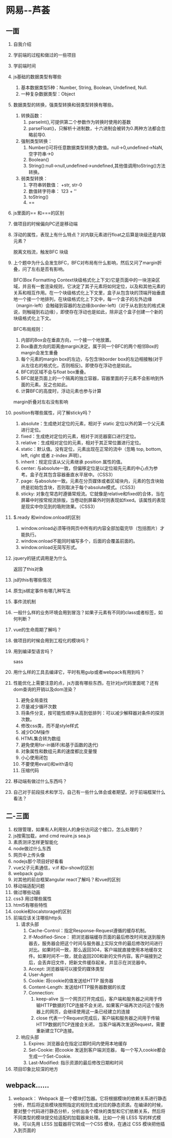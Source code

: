 # 网易--芦荟
## 一面
1. 自我介绍
2. 学前端的过程和做过的一些项目
3. 学前端时间
4. js基础的数据类型有哪些

    1. 基本数据类型5种：Number, String, Boolean, Undefined, Null.
    2. 一种复杂数据类型：Object
5. 数据类型的转换，强类型转换和弱类型转换有哪些。

    1. 转换函数：
        1. parseInt(),可提供第二个参数作为转换时使用的基数
        2. parseFloat()，只解析十进制数，十六进制会被转为0.两种方法都会忽略前导0.
    2. 强制类型转换：
        1. Number()可将任意数据类型转换为数值。null->0,undefined->NaN,空字符串->0
        2. Boolean()
        3. String():null->null,undefined->undefined,其他值调用toString()方法转换。
    3. 弱类型转换：
        1. 字符串转数值： +str, str-0
        2. 数值转字符串： 123 + ''
        3. toString()
        4. ==
6. js里面的== 和===的区别
7. 做项目的时候偏向PC还是移动端
8. 浮动的属性，表现上有什么特点？对内联元素进行float之后算是块级还是内联元素？

    脱离文档流，触发BFC    块级
9. 上个题中为什么会发生BFC，BFC对布局有什么影响，然后又问了margin折叠，问了左右是否有影响。

    BFC(Box Formatting Context块级格式化上下文)它是页面中的一块渲染区域，并且有一套渲染规则，它决定了其子元素将如何定位，以及和其他元素的关系和相互作用。在一个块级格式化上下文里，盒子从包含块的顶端开始垂直地一个接一个地排列，在块级格式化上下文中，每一个盒子的左外边缘（margin-left）会触碰到容器的左边缘(border-left)（对于从右到左的格式来说，则触碰到右边缘），即使存在浮动也是如此，除非这个盒子创建一个新的块级格式化上下文。

    BFC布局规则：
    1. 内部的Box会在垂直方向，一个接一个地放置。
    2. Box垂直方向的距离由margin决定。属于同一个BFC的两个相邻Box的margin会发生重叠
    3. 每个元素的margin box的左边，与包含块border box的左边相接触(对于从左往右的格式化，否则相反)。即使存在浮动也是如此。
    4. BFC的区域不会与float box重叠。
    5. BFC就是页面上的一个隔离的独立容器，容器里面的子元素不会影响到外面的元素。反之也如此。
    6. 计算BFC的高度时，浮动元素也参与计算

    margin折叠对左右没有影响
10. position有哪些属性，问了解sticky吗？

    1. absolute：生成绝对定位的元素，相对于 static 定位以外的第一个父元素进行定位。
    2. fixed：生成绝对定位的元素，相对于浏览器窗口进行定位。
    3. relative：生成相对定位的元素，相对于其正常位置进行定位。
    4. static：默认值。没有定位，元素出现在正常的流中（忽略 top, bottom, left, right 或者 z-index 声明）。
    5. inherit：规定应该从父元素继承 position 属性的值。
    6. center: 与absolute一致，但偏移定位是以定位祖先元素的中心点为参考。盒子在其包含容器垂直水平居中。（CSS3）
    7. page: 与absolute一致。元素在分页媒体或者区域块内，元素的包含块始终是初始包含块，否则取决于每个absolute模式。（CSS3）
    8. sticky: 对象在常态时遵循常规流。它就像是relative和fixed的合体，当在屏幕中时按常规流排版，当卷动到屏幕外时则表现如fixed。该属性的表现是现实中你见到的吸附效果。（CSS3）
11. $.ready 和window.onload的区别

    1. window.onload必须等待网页中所有的内容全部加载完毕（包括图片）才能执行。
    2. window.onload不能同时编写多个，后面的会覆盖前面的。
    3. window.onload无简写形式。
12. jquery的链式调用是为什么

    返回了this对象
13. js的this有哪些情况
14. 原生js绑定事件有哪几种写法
15. 事件流机制
16. 一般什么样的业务环境会用到冒泡？如果子元素有不同的class或者标签，如何判断？
17. vue的生命周期了解吗？
18. 做项目的时候会用到工程化的模块吗？
19. 用到编译型语言吗？

    sass
20. 用什么样的工具去编译它，平时有用gulp或者webpack有用到吗？
21. 性能优化上需要注意的点，js方面有哪些东西，在针对js代码里面呢？还有dom查询的开销以及dom渲染？

    1. 避免全局查找
    2. 尽量减少循环次数
    3. 将条件分支，按可能性顺序从高到低排列：可以减少解释器对条件的探测次数。
    4. 修改css类，而不是style样式
    5. 减少DOM操作
    6. HTML集合转为数组
    7. 避免使用for-in循环(和基于函数的迭代)
    8. 对象属性和数组元素的速度都比变量慢
    9. 小心使用闭包
    10. 不要使用eval()和with语句
    11. 压缩代码
22. 移动端有做过什么东西吗？
23. 自己对于前段技术和学习，自己有一些什么体会或者期望。对于前端框架什么看法？

## 二-三面
1. 权限管理，如果有人利用别人的身份访问这个接口，怎么处理的？
2. js按需加载，amd cmd  reuire.js sea.js
3. 素质测评怎样更智能化
4. node做过什么东西
5. 网页中上传头像
6. nodejs那个项目好好看看
7. vue父子元素通信，v:if 和v-show的区别
8. webpack gulp
9. 对其他的前台框架angular react了解吗？和vue的区别
10. 移动端适配问题
11. 做过哪些动画
12. css3 用过哪些属性
13. html5有哪些特性
14. cookie和localstorage的区别
15. 前端应该关注哪些http头
    1. 请求头部
        1. Cache-Control：指定Response-Request遵循的缓存机制。
        2. If-Modified-Since： 把浏览器端缓存页面的最后修改时间发送到服务器去，服务器会把这个时间与服务器上实际文件的最后修改时间进行对比。如果时间一致，那么返回304，客户端就直接使用本地缓存文件。如果时间不一致，就会返回200和新的文件内容。客户端接到之后，会丢弃旧文件，把新文件缓存起来，并显示在浏览器中。
        3. Accept: 浏览器端可以接受的媒体类型
        4. User-Agent
        5. Cookie: 将cookie的值发送给HTTP 服务器
        6. Content-Length: 发送给HTTP服务器数据的长度
        7. Connection:
            1. keep-alive   当一个网页打开完成后，客户端和服务器之间用于传输HTTP数据的TCP连接不会关闭，如果客户端再次访问这个服务器上的网页，会继续使用这一条已经建立的连接
            2. close  代表一个Request完成后，客户端和服务器之间用于传输HTTP数据的TCP连接会关闭， 当客户端再次发送Request，需要重新建立TCP连接。
    2. 响应头部
        1. Expires: 浏览器会在指定过期时间内使用本地缓存
        2. Set-Cookie: 把cookie 发送到客户端浏览器， 每一个写入cookie都会生成一个Set-Cookie.
        3. Last-Modified: 指示资源的最后修改日期和时间
16. 项目印象比较深的地方


## webpack......
1. webpack：
Webpack 是一个模块打包器。它将根据模块的依赖关系进行静态分析，然后将这些模块按照指定的规则生成对应的静态资源。在编译的时候，要对整个代码进行静态分析，分析出各个模块的类型和它们依赖关系，然后将不同类型的模块提交给适配的加载器来处理。比如一个用 LESS 写的样式模块，可以先用 LESS 加载器将它转成一个CSS 模块，在通过 CSS 模块把他插入到页面的 <style> 标签中执行。Webpack 就是在这样的需求中应运而生。
    1. webpack特点：
        1. 代码拆分：Webpack 有两种组织模块依赖的方式，同步和异步。异步依赖作为分割点，形成一个新的块。在优化了依赖树后，每一个异步区块都作为一个文件被打包。
        2. loader： Webpack 本身只能处理原生的 JavaScript 模块，但是 loader 转换器可以将各种类型的资源转换成 JavaScript 模块。这样，任何资源都可以成为 Webpack 可以处理的模块。
        3. 智能解析：Webpack 有一个智能解析器，几乎可以处理任何第三方库，无论它们的模块形式是 CommonJS、 AMD 还是普通的 JS 文件。甚至在加载依赖的时候，允许使用动态表达式 require("./templates/" + name + ".jade")。
        4. 插件系统：有一个功能丰富的插件系统。
        5. 快速运行：使用异步 I/O 和多级缓存提高运行效率，这使得 Webpack 能够以令人难以置信的速度快速增量编译。
    2. 使用
        1. Webpack 会分析入口文件，解析包含依赖关系的各个文件。这些文件（模块）都打包到 bundle.js 。Webpack 会给每个模块分配一个唯一的 id 并通过这个 id 索引和访问模块。在页面启动时，会先执行 entry.js 中的代码，其它模块会在运行 require 的时候再执行。
        ```
        webpack entry.js bundle.js
        ```
2. CommonJS：
node.js遵循CommonJS规范，该规范的核心思想是允许模块通过require方法来同步加载所要依赖的其他模块，然后通过exports或module.exports来导出需要暴露的接口。CommonJS 规范是为了解决 JavaScript 的作用域问题而定义的模块形式，可以使每个模块它自身的命名空间中执行。该规范的主要内容是，模块必须通过 module.exports 导出对外的变量或接口，通过 require() 来导入其他模块的输出到当前模块作用域中。
优点：服务器端模块便于重用，简单容易使用
缺点：1. 同步的加载模块方式不适用于浏览器，同步意味着阻塞，浏览器的资源加载时异步的。2. 不能非阻塞的并行加载多个模块。

3. AMD：
Asynchronous Module Definition 规范其实只有一个主要接口 define(id?, dependencies?, factory)，它要在声明模块的时候指定所有的依赖 dependencies，并且还要当做形参传到 factory 中，对于依赖的模块提前执行，依赖前置。id 是模块的名字，它是可选的参数。dependencies 指定了所要依赖的模块列表，它是一个数组，也是可选的参数，每个依赖的模块的输出将作为参数一次传入 factory 中。如果没有指定 dependencies，那么它的默认值是 ["require", "exports", "module"]。
优点：
适合在浏览器环境中异步加载模块
可以并行加载多个模块
缺点：
提高了开发成本，代码的阅读和书写比较困难，模块定义方式的语义不顺畅
不符合通用的模块化思维方式，是一种妥协的实现

